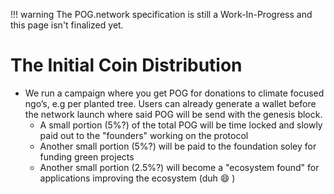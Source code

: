 !!! warning
    The POG.network specification is still a Work-In-Progress and this page isn't finalized yet.

# The Initial Coin Distribution

* We run a campaign where you get POG for donations to climate focused ngo’s, e.g per
planted tree. Users can already generate a wallet before the network launch where said POG will be send with the genesis block.
  * A small portion (5%?) of the total POG will be time locked and slowly paid out to the "founders" working on the protocol
  * Another small portion (5%?) will be paid to the foundation soley for funding green projects 
  * Another small portion (2.5%?) will become a "ecosystem found" for applications improving the ecosystem (duh :smile: )
